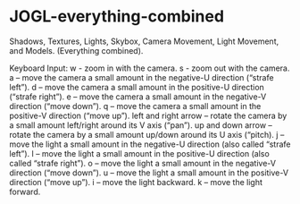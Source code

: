# JOGL-everything-combined
Shadows, Textures, Lights, Skybox, Camera Movement, Light Movement, and Models. (Everything combined).

Keyboard Input:
w - zoom in with the camera.
s - zoom out with the camera.
a – move the camera a small amount in the negative-U direction (“strafe left”).
d – move the camera a small amount in the positive-U direction (“strafe right”).
e – move the camera a small amount in the negative-V direction (“move down”).
q – move the camera a small amount in the positive-V direction (“move up”).
left and right arrow – rotate the camera by a small amount left/right around its V axis (“pan”).
up and down arrow – rotate the camera by a small amount up/down around its U axis (“pitch).
j – move the light a small amount in the negative-U direction (also called “strafe left”).
l – move the light a small amount in the positive-U direction (also called “strafe right”).
o – move the light a small amount in the negative-V direction (“move down”).
u – move the light a small amount in the positive-V direction (“move up”).
i – move the light backward.
k – move the light forward.
